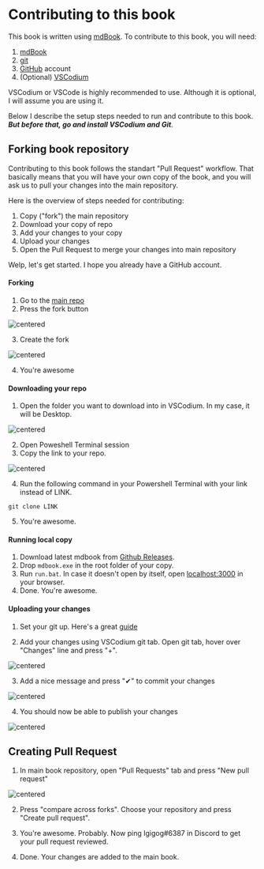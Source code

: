 # Contributing to this book

This book is written using [mdBook](https://github.com/rust-lang/mdBook). To contribute to this book, you will need:

1. [mdBook](https://github.com/rust-lang/mdBook)
2. [git](https://gitforwindows.org/)
3. [GitHub](https://github.com/) account
4. (Optional) [VSCodium](https://vscodium.com/)

VSCodium or VSCode is highly recommended to use. Although it is optional, I will assume you are using it.

Below I describe the setup steps needed to run and contribute to this book. *__But before that, go and install VSCodium and Git__*.

## Forking book repository

Contributing to this book follows the standart "Pull Request" workflow. That basically means that you will have your own copy of the book, and you will ask us to pull your changes into the main repository.

Here is the overview of steps needed for contributing:

1. Copy ("fork") the main repository
1. Download your copy of repo
1. Add your changes to your copy
1. Upload your changes
1. Open the Pull Request to merge your changes into main repository

Welp, let's get started. I hope you already have a GitHub account.

#### Forking

1. Go to the [main repo](https://github.com/Igigog/anomaly-modding-book)
2. Press the fork button

![centered](contributing-images/3.PNG)

3. Create the fork 

![centered](contributing-images/4.PNG)

4. You're awesome

#### Downloading your repo

1. Open the folder you want to download into in VSCodium. In my case, it will be Desktop.

![centered](contributing-images/5.PNG)

2. Open Poweshell Terminal session
3. Copy the link to your repo. 

![centered](contributing-images/6.PNG)

4. Run the following command in your Powershell Terminal with your link instead of LINK.

```
git clone LINK
```

5. You're awesome.

#### Running local copy

1. Download latest mdbook from [Github Releases](https://github.com/rust-lang/mdBook/releases). 
1. Drop `mdbook.exe` in the root folder of your copy. 
1. Run `run.bat`. In case it doesn't open by itself, open [localhost:3000](localhost:3000) in your browser.
1. Done. You're awesome.

#### Uploading your changes

1. Set your git up. Here's a great [guide](https://docs.github.com/en/get-started/quickstart/set-up-git)

2. Add your changes using VSCodium git tab. Open git tab, hover over "Changes" line and press "+".

![centered](contributing-images/7.PNG)

3. Add a nice message and press "✔" to commit your changes

![centered](contributing-images/8.PNG)

4. You should now be able to publish your changes

![centered](contributing-images/9.PNG)

## Creating Pull Request

1. In main book repository, open "Pull Requests" tab and press "New pull request"

![centered](contributing-images/10.PNG)

2. Press "compare across forks". Choose your repository and press "Create pull request". 

3. You're awesome. Probably. Now ping Igigog#6387 in Discord to get your pull request reviewed.

4. Done. Your changes are added to the main book.
